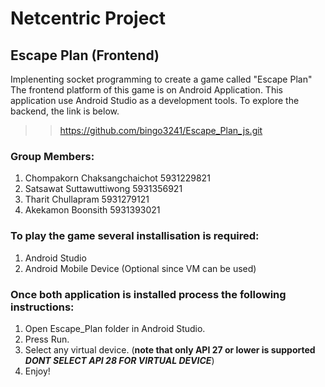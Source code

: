 # Netcentric Project

## Escape Plan (Frontend)
Implenenting socket programming to create a game called "Escape Plan"
The frontend platform of this game is on Android Application. This application use Android Studio as a development tools.
To explore the backend, the link is below.
>> https://github.com/bingo3241/Escape_Plan_js.git

### Group Members:
1. Chompakorn Chaksangchaichot 5931229821
2. Satsawat Suttawuttiwong 5931356921
3. Tharit Chullapram 5931279121
4. Akekamon Boonsith 5931393021

### To play the game several installisation is required:
1. Android Studio
2. Android Mobile Device (Optional since VM can be used)

### Once both application is installed process the following instructions:
1. Open Escape_Plan folder in Android Studio.
2. Press Run.
3. Select any virtual device.
(__note that only API 27 or lower is supported__ **_DONT SELECT API 28 FOR VIRTUAL DEVICE_**)
4. Enjoy!
